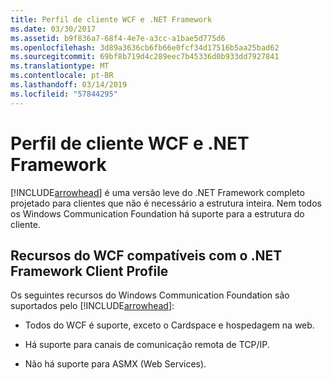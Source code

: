 ```yaml
---
title: Perfil de cliente WCF e .NET Framework
ms.date: 03/30/2017
ms.assetid: b9f836a7-68f4-4e7e-a3cc-a1bae5d775d6
ms.openlocfilehash: 3d89a3636cb6fb66e0fcf34d17516b5aa25bad62
ms.sourcegitcommit: 69bf8b719d4c289eec7b45336d0b933dd7927841
ms.translationtype: MT
ms.contentlocale: pt-BR
ms.lasthandoff: 03/14/2019
ms.locfileid: "57844295"
---
```

# <a name="wcf-and-net-framework-client-profile"></a>Perfil de cliente WCF e .NET Framework
[!INCLUDE[arrowhead](../../../includes/arrowhead-md.md)] é uma versão leve do .NET Framework completo projetado para clientes que não é necessário a estrutura inteira. Nem todos os Windows Communication Foundation há suporte para a estrutura do cliente.  
  
## <a name="wcf-features-supported-by-the-net-framework-client-profile"></a>Recursos do WCF compatíveis com o .NET Framework Client Profile  
 Os seguintes recursos do Windows Communication Foundation são suportados pelo [!INCLUDE[arrowhead](../../../includes/arrowhead-md.md)]:  
  
-   Todos do WCF é suporte, exceto o Cardspace e hospedagem na web.  
  
-   Há suporte para canais de comunicação remota de TCP/IP.  
  
-   Não há suporte para ASMX (Web Services).
